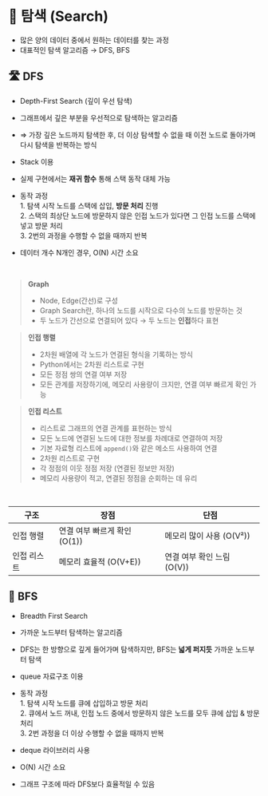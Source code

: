 # 👣 탐색 (Search)
- 많은 양의 데이터 중에서 원하는 데이터를 찾는 과정 
- 대표적인 탐색 알고리즘 → DFS, BFS 

## 🛣️ DFS 
- Depth-First Search (깊이 우선 탐색)
- 그래프에서 깊은 부분을 우선적으로 탐색하는 알고리즘 

- ⇒ 가장 깊은 노드까지 탐색한 후, 더 이상 탐색할 수 없을 때 이전 노드로 돌아가며 다시 탐색을 반복하는 방식

- Stack 이용 
- 실제 구현에서는 **재귀 함수** 통해 스택 동작 대체 가능

- 동작 과정 
    <br> 1. 탐색 시작 노드를 스택에 삽입, **방문 처리** 진행
    <br> 2. 스택의 최상단 노드에 방문하지 않은 인접 노드가 있다면 그 인접 노드를 스택에 넣고 방문 처리 
    <br> 3. 2번의 과정을 수행할 수 없을 때까지 반복 


- 데이터 개수 N개인 경우, O(N) 시간 소요

<br>


> **Graph**
> - Node, Edge(간선)로 구성
> - Graph Search란, 하나의 노드를 시작으로 다수의 노드를 방문하는 것 
> - 두 노드가 간선으로 연결되어 있다 → 두 노드는 **인접**하다 표현

> **인접 행렬**
> - 2차원 배열에 각 노드가 연결된 형식을 기록하는 방식 
> - Python에서는 2차원 리스트로 구현 
> - 모든 정점 쌍의 연결 여부 저장 
> - 모든 관계를 저장하기에, 메모리 사용량이 크지만, 연결 여부 빠르게 확인 가능

> **인접 리스트**
> - 리스트로 그래프의 연결 관계를 표현하는 방식 
> - 모든 노드에 연결된 노드에 대한 정보를 차례대로 연결하여 저장
> - 기본 자료형 리스트에 ```append()```와 같은 메소드 사용하여 연결 
> - 2차원 리스트로 구현
> - 각 정점의 이웃 정점 저장 (연결된 정보만 저장)
> - 메모리 사용량이 적고, 연결된 정점을 순회하는 데 유리

<br>


| 구조     | 장점                  | 단점                 |
| ------ | ------------------- | ------------------ |
| 인접 행렬  | 연결 여부 빠르게 확인 (O(1)) | 메모리 많이 사용 (O(V²))  |
| 인접 리스트 | 메모리 효율적 (O(V+E))    | 연결 여부 확인 느림 (O(V)) |





## 🌳 BFS 
- Breadth First Search
- 가까운 노드부터 탐색하는 알고리즘
- DFS는 한 방향으로 깊게 들어가며 탐색하지만, BFS는 **넓게 퍼지듯** 가까운 노드부터 탐색
- queue 자료구조 이용 
- 동작 과정 
<br> 1. 탐색 시작 노드를 큐에 삽입하고 방문 처리
<br> 2. 큐에서 노드 꺼내, 인접 노드 중에서 방문하지 않은 노드를 모두 큐에 삽입 & 방문 처리 
<br> 3. 2번 과정을 더 이상 수행할 수 없을 때까지 반복 


- deque 라이브러리 사용 
- O(N) 시간 소요
- 그래프 구조에 따라 DFS보다 효율적일 수 있음 